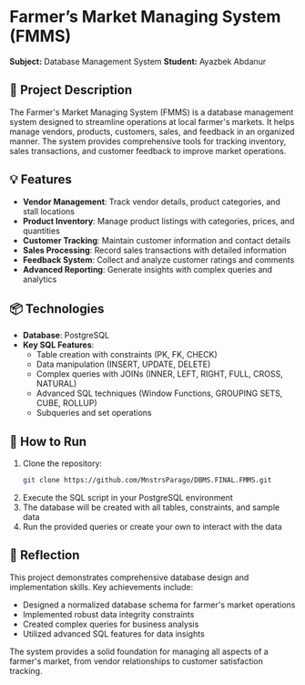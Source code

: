 # Farmer’s Market Managing System (FMMS)

**Subject:** Database Management System
**Student:** Ayazbek Abdanur

## 📌 Project Description
The Farmer's Market Managing System (FMMS) is a database management system designed to streamline operations at local farmer's markets. It helps manage vendors, products, customers, sales, and feedback in an organized manner. The system provides comprehensive tools for tracking inventory, sales transactions, and customer feedback to improve market operations.

## 💡 Features
- **Vendor Management**: Track vendor details, product categories, and stall locations
- **Product Inventory**: Manage product listings with categories, prices, and quantities
- **Customer Tracking**: Maintain customer information and contact details
- **Sales Processing**: Record sales transactions with detailed information
- **Feedback System**: Collect and analyze customer ratings and comments
- **Advanced Reporting**: Generate insights with complex queries and analytics

## 📦 Technologies
- **Database**: PostgreSQL
- **Key SQL Features**:
  - Table creation with constraints (PK, FK, CHECK)
  - Data manipulation (INSERT, UPDATE, DELETE)
  - Complex queries with JOINs (INNER, LEFT, RIGHT, FULL, CROSS, NATURAL)
  - Advanced SQL techniques (Window Functions, GROUPING SETS, CUBE, ROLLUP)
  - Subqueries and set operations

## 🚀 How to Run
1. Clone the repository:
   ```bash
   git clone https://github.com/MnstrsParago/DBMS.FINAL.FMMS.git
   ```
2. Execute the SQL script in your PostgreSQL environment
3. The database will be created with all tables, constraints, and sample data
4. Run the provided queries or create your own to interact with the data

## 📘 Reflection
This project demonstrates comprehensive database design and implementation skills. Key achievements include:
- Designed a normalized database schema for farmer's market operations
- Implemented robust data integrity constraints
- Created complex queries for business analysis
- Utilized advanced SQL features for data insights

The system provides a solid foundation for managing all aspects of a farmer's market, from vendor relationships to customer satisfaction tracking.
